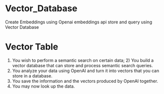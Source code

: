 # Vector_Database
Create Embeddings using Openai embeddings api 
store and query using Vector Database


# Vector Table
1) You wish to perform a semantic search on certain data; 2) You build a vector database that can store and process semantic search queries.
3) You analyze your data using OpenAI and turn it into vectors that you can store in a database.
4) You save the information and the vectors produced by OpenAI together.
5) You may now look up the data.
